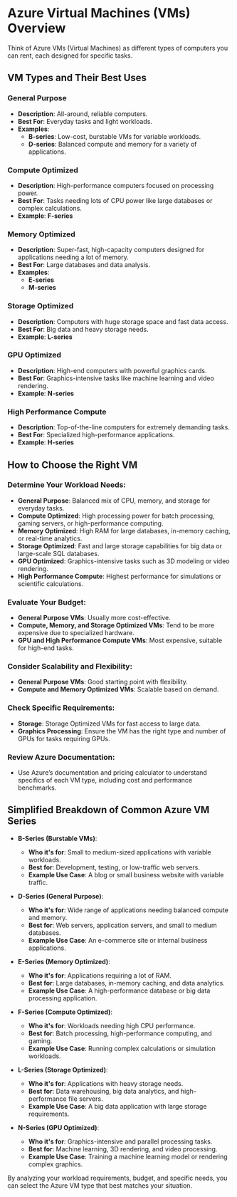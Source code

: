 # Azure Virtual Machines (VMs) Overview

Think of Azure VMs (Virtual Machines) as different types of computers you can rent, each designed for specific tasks.

## VM Types and Their Best Uses

### General Purpose
- **Description**: All-around, reliable computers.
- **Best For**: Everyday tasks and light workloads.
- **Examples**: 
  - **B-series**: Low-cost, burstable VMs for variable workloads.
  - **D-series**: Balanced compute and memory for a variety of applications.

### Compute Optimized
- **Description**: High-performance computers focused on processing power.
- **Best For**: Tasks needing lots of CPU power like large databases or complex calculations.
- **Example**: **F-series**

### Memory Optimized
- **Description**: Super-fast, high-capacity computers designed for applications needing a lot of memory.
- **Best For**: Large databases and data analysis.
- **Examples**: 
  - **E-series**
  - **M-series**

### Storage Optimized
- **Description**: Computers with huge storage space and fast data access.
- **Best For**: Big data and heavy storage needs.
- **Example**: **L-series**

### GPU Optimized
- **Description**: High-end computers with powerful graphics cards.
- **Best For**: Graphics-intensive tasks like machine learning and video rendering.
- **Example**: **N-series**

### High Performance Compute
- **Description**: Top-of-the-line computers for extremely demanding tasks.
- **Best For**: Specialized high-performance applications.
- **Example**: **H-series**

## How to Choose the Right VM

### Determine Your Workload Needs:
- **General Purpose**: Balanced mix of CPU, memory, and storage for everyday tasks.
- **Compute Optimized**: High processing power for batch processing, gaming servers, or high-performance computing.
- **Memory Optimized**: High RAM for large databases, in-memory caching, or real-time analytics.
- **Storage Optimized**: Fast and large storage capabilities for big data or large-scale SQL databases.
- **GPU Optimized**: Graphics-intensive tasks such as 3D modeling or video rendering.
- **High Performance Compute**: Highest performance for simulations or scientific calculations.

### Evaluate Your Budget:
- **General Purpose VMs**: Usually more cost-effective.
- **Compute, Memory, and Storage Optimized VMs**: Tend to be more expensive due to specialized hardware.
- **GPU and High Performance Compute VMs**: Most expensive, suitable for high-end tasks.

### Consider Scalability and Flexibility:
- **General Purpose VMs**: Good starting point with flexibility.
- **Compute and Memory Optimized VMs**: Scalable based on demand.

### Check Specific Requirements:
- **Storage**: Storage Optimized VMs for fast access to large data.
- **Graphics Processing**: Ensure the VM has the right type and number of GPUs for tasks requiring GPUs.

### Review Azure Documentation:
- Use Azure’s documentation and pricing calculator to understand specifics of each VM type, including cost and performance benchmarks.

## Simplified Breakdown of Common Azure VM Series

- **B-Series (Burstable VMs)**:
  - **Who it's for**: Small to medium-sized applications with variable workloads.
  - **Best for**: Development, testing, or low-traffic web servers.
  - **Example Use Case**: A blog or small business website with variable traffic.

- **D-Series (General Purpose)**:
  - **Who it's for**: Wide range of applications needing balanced compute and memory.
  - **Best for**: Web servers, application servers, and small to medium databases.
  - **Example Use Case**: An e-commerce site or internal business applications.

- **E-Series (Memory Optimized)**:
  - **Who it's for**: Applications requiring a lot of RAM.
  - **Best for**: Large databases, in-memory caching, and data analytics.
  - **Example Use Case**: A high-performance database or big data processing application.

- **F-Series (Compute Optimized)**:
  - **Who it's for**: Workloads needing high CPU performance.
  - **Best for**: Batch processing, high-performance computing, and gaming.
  - **Example Use Case**: Running complex calculations or simulation workloads.

- **L-Series (Storage Optimized)**:
  - **Who it's for**: Applications with heavy storage needs.
  - **Best for**: Data warehousing, big data analytics, and high-performance file servers.
  - **Example Use Case**: A big data application with large storage requirements.

- **N-Series (GPU Optimized)**:
  - **Who it's for**: Graphics-intensive and parallel processing tasks.
  - **Best for**: Machine learning, 3D rendering, and video processing.
  - **Example Use Case**: Training a machine learning model or rendering complex graphics.

By analyzing your workload requirements, budget, and specific needs, you can select the Azure VM type that best matches your situation.
